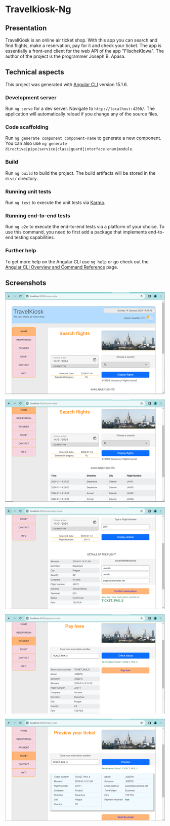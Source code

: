# Travelkiosk-Ng

## Presentation
TravelKiosk is an online air ticket shop.
With this app you can search and find flights, make a reservation, pay for it and check your ticket.
The app is essentially a front-end client for the web API of the app "FlischeKlowa".
The author of the project is the programmer Joseph B. Apasa.

## Technical aspects
This project was generated with [Angular CLI](https://github.com/angular/angular-cli) version 15.1.6.

### Development server

Run `ng serve` for a dev server. Navigate to `http://localhost:4200/`. The application will automatically reload if you change any of the source files.

### Code scaffolding

Run `ng generate component component-name` to generate a new component. You can also use `ng generate directive|pipe|service|class|guard|interface|enum|module`.

### Build

Run `ng build` to build the project. The build artifacts will be stored in the `dist/` directory.

### Running unit tests

Run `ng test` to execute the unit tests via [Karma](https://karma-runner.github.io).

### Running end-to-end tests

Run `ng e2e` to execute the end-to-end tests via a platform of your choice. To use this command, you need to first add a package that implements end-to-end testing capabilities.

### Further help

To get more help on the Angular CLI use `ng help` or go check out the [Angular CLI Overview and Command Reference](https://angular.io/cli) page.

## Screenshots

![travelkioskng_screenshot_01.PNG](/src/assets/images/travelkioskng_screenshot_01.PNG?raw=true)

![travelkioskng_screenshot_02.PNG](/src/assets/images/travelkioskng_screenshot_02.PNG?raw=true)

![travelkioskng_screenshot_03.PNG](/src/assets/images/travelkioskng_screenshot_03.PNG?raw=true)

![travelkioskng_screenshot_04.PNG](/src/assets/images/travelkioskng_screenshot_04.PNG?raw=true)

![travelkioskng_screenshot_05.PNG](/src/assets/images/travelkioskng_screenshot_05.PNG?raw=true)
